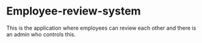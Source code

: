 # Employee-review-system
This is the application where employees can review each other and there is an admin who controls this.  
